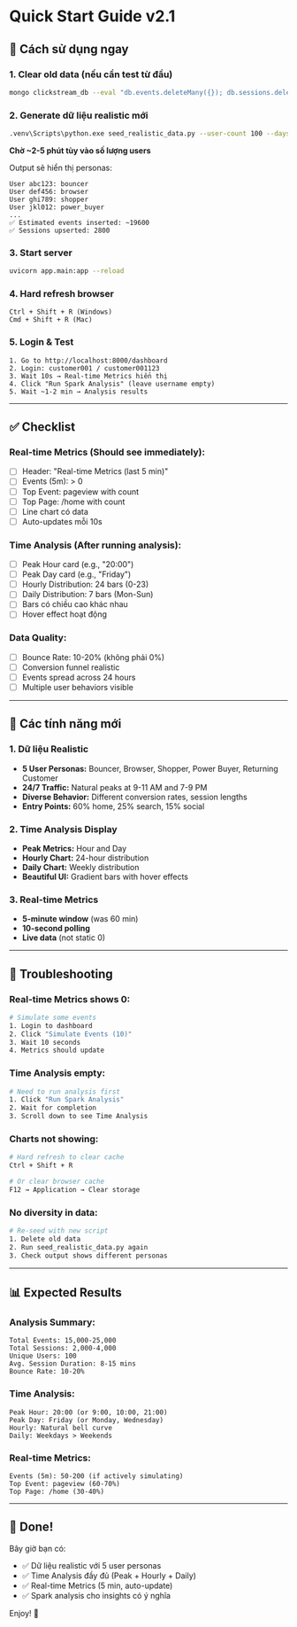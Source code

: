 # Quick Start Guide v2.1

## 🚀 Cách sử dụng ngay

### 1. Clear old data (nếu cần test từ đầu)
```bash
mongo clickstream_db --eval "db.events.deleteMany({}); db.sessions.deleteMany({}); db.analyses.deleteMany({});"
```

### 2. Generate dữ liệu realistic mới
```bash
.venv\Scripts\python.exe seed_realistic_data.py --user-count 100 --days 7 --sessions-per-user 4 --avg-events 7 --seed-products
```

**Chờ ~2-5 phút tùy vào số lượng users**

Output sẽ hiển thị personas:
```
User abc123: bouncer
User def456: browser
User ghi789: shopper
User jkl012: power_buyer
...
✅ Estimated events inserted: ~19600
✅ Sessions upserted: 2800
```

### 3. Start server
```bash
uvicorn app.main:app --reload
```

### 4. Hard refresh browser
```
Ctrl + Shift + R (Windows)
Cmd + Shift + R (Mac)
```

### 5. Login & Test
```
1. Go to http://localhost:8000/dashboard
2. Login: customer001 / customer001123
3. Wait 10s → Real-time Metrics hiển thị
4. Click "Run Spark Analysis" (leave username empty)
5. Wait ~1-2 min → Analysis results
```

---

## ✅ Checklist

### Real-time Metrics (Should see immediately):
- [ ] Header: "Real-time Metrics (last 5 min)"
- [ ] Events (5m): > 0
- [ ] Top Event: pageview with count
- [ ] Top Page: /home with count
- [ ] Line chart có data
- [ ] Auto-updates mỗi 10s

### Time Analysis (After running analysis):
- [ ] Peak Hour card (e.g., "20:00")
- [ ] Peak Day card (e.g., "Friday")
- [ ] Hourly Distribution: 24 bars (0-23)
- [ ] Daily Distribution: 7 bars (Mon-Sun)
- [ ] Bars có chiều cao khác nhau
- [ ] Hover effect hoạt động

### Data Quality:
- [ ] Bounce Rate: 10-20% (không phải 0%)
- [ ] Conversion funnel realistic
- [ ] Events spread across 24 hours
- [ ] Multiple user behaviors visible

---

## 🎯 Các tính năng mới

### 1. Dữ liệu Realistic
- **5 User Personas:** Bouncer, Browser, Shopper, Power Buyer, Returning Customer
- **24/7 Traffic:** Natural peaks at 9-11 AM and 7-9 PM
- **Diverse Behavior:** Different conversion rates, session lengths
- **Entry Points:** 60% home, 25% search, 15% social

### 2. Time Analysis Display
- **Peak Metrics:** Hour and Day
- **Hourly Chart:** 24-hour distribution
- **Daily Chart:** Weekly distribution
- **Beautiful UI:** Gradient bars with hover effects

### 3. Real-time Metrics
- **5-minute window** (was 60 min)
- **10-second polling**
- **Live data** (not static 0)

---

## 🐛 Troubleshooting

### Real-time Metrics shows 0:
```bash
# Simulate some events
1. Login to dashboard
2. Click "Simulate Events (10)"
3. Wait 10 seconds
4. Metrics should update
```

### Time Analysis empty:
```bash
# Need to run analysis first
1. Click "Run Spark Analysis"
2. Wait for completion
3. Scroll down to see Time Analysis
```

### Charts not showing:
```bash
# Hard refresh to clear cache
Ctrl + Shift + R

# Or clear browser cache
F12 → Application → Clear storage
```

### No diversity in data:
```bash
# Re-seed with new script
1. Delete old data
2. Run seed_realistic_data.py again
3. Check output shows different personas
```

---

## 📊 Expected Results

### Analysis Summary:
```
Total Events: 15,000-25,000
Total Sessions: 2,000-4,000
Unique Users: 100
Avg. Session Duration: 8-15 mins
Bounce Rate: 10-20%
```

### Time Analysis:
```
Peak Hour: 20:00 (or 9:00, 10:00, 21:00)
Peak Day: Friday (or Monday, Wednesday)
Hourly: Natural bell curve
Daily: Weekdays > Weekends
```

### Real-time Metrics:
```
Events (5m): 50-200 (if actively simulating)
Top Event: pageview (60-70%)
Top Page: /home (30-40%)
```

---

## 🎉 Done!

Bây giờ bạn có:
- ✅ Dữ liệu realistic với 5 user personas
- ✅ Time Analysis đầy đủ (Peak + Hourly + Daily)
- ✅ Real-time Metrics (5 min, auto-update)
- ✅ Spark analysis cho insights có ý nghĩa

Enjoy! 🚀
